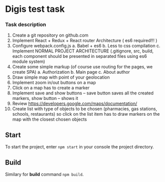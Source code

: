 # Digis test task

### Task description
1) Create a git repository on github.com
2) Implement React + Redux + React router Architecture ( es6 required!!! )
3) Configure webpack.config.js
a. Babel + es6
b. Less to css compilation
c. Implement NORMAL PROJECT ARCHITECTURE (.gitignore, src, build, each
component should be presented in separated files using es6 module system)
4) Create some simple markup (of course use routing for the pages, we create SPA)
a. Authorization
b. Main page
c. About author
5) Draw simple map with point of your geolocation
6) Implement zoom in/out buttons on a map
7) Click on a map has to create a marker
8) Implement save and show buttons – save button saves all the created markers, show
button – shows it
9) Review https://developers.google.com/maps/documentation/
10) Create list with type of objects to be chosen (pharmacies, gas stations, schools,
restaurants) so click on the list item has to draw markers on the map with the closest
chosen objects

## Start
To start the project, enter ```npm start``` in your console the project directory.
## Build
Similary for **build** command ```npm build```.
